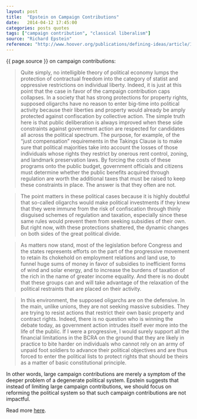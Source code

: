 ```yaml
---
layout: post
title:  "Epstein on Campaign Contributions"
date:   2014-04-12 17:45:00
categories: posts quotes
tags: ["campaign contribution", "classical liberalism"]
source: "Richard Epstein"
reference: "http://www.hoover.org/publications/defining-ideas/article/174986"
---
```


{{ page.source }} on campaign contributions:

> Quite simply, no intelligible theory of political economy lumps the protection of contractual freedom into the category of statist and oppressive restrictions on individual liberty. Indeed, it is just at this point that the case in favor of the campaign contribution caps collapses. In a society that has strong protections for property rights, supposed oligarchs have no reason to enter big-time into political activity because their liberties and property would already be amply protected against confiscation by collective action. The simple truth here is that public deliberation is always improved when these side constraints against government action are respected for candidates all across the political spectrum. The purpose, for example, of the “just compensation” requirements in the Takings Clause is to make sure that political majorities take into account the losses of those individuals whose rights they restrict by onerous rent control, zoning, and landmark preservation laws. By forcing the costs of these programs onto the public budget, government officials and citizens must determine whether the public benefits acquired through regulation are worth the additional taxes that must be raised to keep these constraints in place. The answer is that they often are not.

> The point matters in these political cases because it is highly doubtful that so-called oligarchs would make political investments if they knew that they were immune from the risk of confiscation through thinly disguised schemes of regulation and taxation, especially since these same rules would prevent them from seeking subsidies of their own. But right now, with these protections shattered, the dynamic changes on both sides of the great political divide.

> As matters now stand, most of the legislation before Congress and the states represents efforts on the part of the progressive movement to retain its chokehold on employment relations and land use, to funnel huge sums of money in favor of subsidies to inefficient forms of wind and solar energy, and to increase the burdens of taxation of the rich in the name of greater income equality. And there is no doubt that these groups can and will take advantage of the relaxation of the political restraints that are placed on their activity.

> In this environment, the supposed oligarchs are on the defensive. In the main, unlike unions, they are not seeking massive subsidies. They are trying to resist actions that restrict their own basic property and contract rights. Indeed, there is no question who is winning the debate today, as government action intrudes itself ever more into the life of the public. If I were a progressive, I would surely support all the financial limitations in the BCRA on the ground that they are likely in practice to bite harder on individuals who cannot rely on an army of unpaid foot soldiers to advance their political objectives and are thus forced to enter the political lists to protect rights that should be theirs as a matter of basic constitutional principle.

In other words, large campaign contributions are merely a symptom of the deeper problem of a degenerate political system.  Epstein suggests that instead of limiting large campaign contributions, we should focus on reforming the political system so that such campaign contributions are not impactful.

Read more [here]({{page.reference}}).
